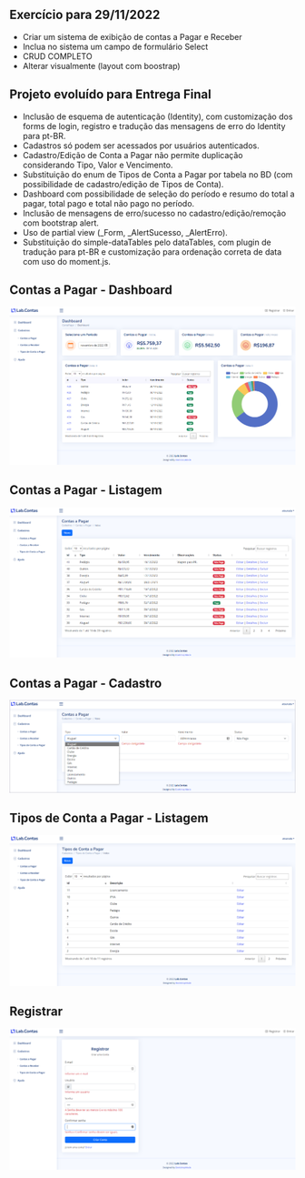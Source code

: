 ## Exercício para 29/11/2022

* Criar um sistema de exibição de contas a Pagar e Receber
* Inclua no sistema um campo de formulário Select
* CRUD COMPLETO
* Alterar visualmente (layout com boostrap)

## Projeto evoluído para Entrega Final

* Inclusão de esquema de autenticação (Identity), com customização dos forms de login, registro e tradução das mensagens de erro do Identity para pt-BR.
* Cadastros só podem ser acessados por usuários autenticados.
* Cadastro/Edição de Conta a Pagar não permite duplicação considerando Tipo, Valor e Vencimento.
* Substituição do enum de Tipos de Conta a Pagar por tabela no BD (com possibilidade de cadastro/edição de Tipos de Conta).
* Dashboard com possibilidade de seleção do período e resumo do total a pagar, total pago e total não pago no período.
* Inclusão de mensagens de erro/sucesso no cadastro/edição/remoção com bootstrap alert.
* Uso de partial view (_Form, _AlertSucesso, _AlertErro).
* Substituição do simple-dataTables pelo dataTables, com plugin de tradução para pt-BR e customização para ordenação correta de data com uso do moment.js.

## Contas a Pagar - Dashboard
![Lab.Contas - Dashboard](https://github.com/andressatt/learning-aspnetcore/blob/main/Lab.Contas/print/contas-pagar-dashboard.PNG?raw=true)

## Contas a Pagar - Listagem
![Lab.Contas - Cadastro](https://github.com/andressatt/learning-aspnetcore/blob/main/Lab.Contas/print/contas-pagar-listagem.PNG?raw=true)

## Contas a Pagar - Cadastro
![Lab.Contas - Cadastro](https://github.com/andressatt/learning-aspnetcore/blob/main/Lab.Contas/print/contas-pagar-cadastro-select.PNG?raw=true)

## Tipos de Conta a Pagar - Listagem
![Lab.Contas - Cadastro](https://github.com/andressatt/learning-aspnetcore/blob/main/Lab.Contas/print/tipos-conta-pagar-listagem.PNG?raw=true)

## Registrar
![Lab.Contas - Registrar](https://github.com/andressatt/learning-aspnetcore/blob/main/Lab.Contas/print/registrar.PNG?raw=true)
